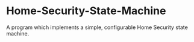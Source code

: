 # Home-Security-State-Machine
A program which implements a simple, configurable Home Security state machine.
